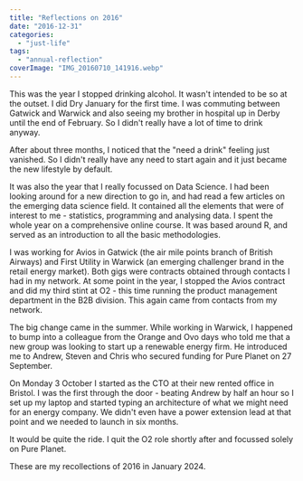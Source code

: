 ```yaml
---
title: "Reflections on 2016"
date: "2016-12-31"
categories: 
  - "just-life"
tags: 
  - "annual-reflection"
coverImage: "IMG_20160710_141916.webp"
---
```


This was the year I stopped drinking alcohol. It wasn't intended to be so at the outset. I did Dry January for the first time. I was commuting between Gatwick and Warwick and also seeing my brother in hospital up in Derby until the end of February. So I didn't really have a lot of time to drink anyway.

After about three months, I noticed that the "need a drink" feeling just vanished. So I didn't really have any need to start again and it just became the new lifestyle by default.

It was also the year that I really focussed on Data Science. I had been looking around for a new direction to go in, and had read a few articles on the emerging data science field. It contained all the elements that were of interest to me - statistics, programming and analysing data. I spent the whole year on a comprehensive online course. It was based around R, and served as an introduction to all the basic methodologies.

I was working for Avios in Gatwick (the air mile points branch of British Airways) and First Utility in Warwick (an emerging challenger brand in the retail energy market). Both gigs were contracts obtained through contacts I had in my network. At some point in the year, I stopped the Avios contract and did my third stint at O2 - this time running the product management department in the B2B division. This again came from contacts from my network.

The big change came in the summer. While working in Warwick, I happened to bump into a colleague from the Orange and Ovo days who told me that a new group was looking to start up a renewable energy firm. He introduced me to Andrew, Steven and Chris who secured funding for Pure Planet on 27 September.

On Monday 3 October I started as the CTO at their new rented office in Bristol. I was the first through the door - beating Andrew by half an hour so I set up my laptop and started typing an architecture of what we might need for an energy company. We didn't even have a power extension lead at that point and we needed to launch in six months.

It would be quite the ride. I quit the O2 role shortly after and focussed solely on Pure Planet.

These are my recollections of 2016 in January 2024.
